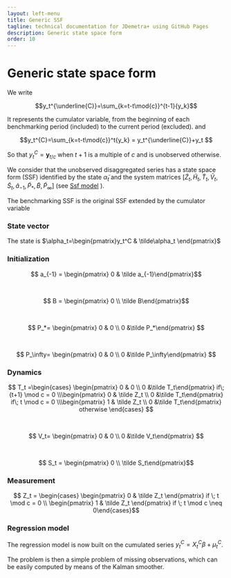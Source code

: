 ```yaml
---
layout: left-menu
title: Generic SSF
tagline: technical documentation for JDemetra+ using GitHub Pages
description: Generic state space form
order: 10
---
```


# Generic state space form


We write

$$y_t^{\underline{C}}=\sum_{k=t-t\mod{c}}^{t-1}{y_k}$$

It represents the cumulator variable, from the beginning of each benchmarking period (included) to the current period (excluded).
and 

$$y_t^{C}=\sum_{k=t-t\mod{c}}^t{y_k} = y_t^{\underline{C}}+y_t $$

So that $y_t^C=\mathbf{y}_{t/c}$  when $t+1$ is a multiple of $c$ and is unobserved otherwise.


We consider that the unobserved disaggregated series has a state space form (SSF) identified by the state $\tilde\alpha_t$ and the system matrices $\left[ \tilde Z_t,\tilde H_t,\tilde T_t,\tilde V_t, \tilde S_t, \tilde a_{-1}, \tilde P_*,\tilde B,\tilde P_\infty \right]$ (see [Ssf model](../model.md) ).

The benchmarking SSF is the original SSF extended by the cumulator variable


### State vector

The state is $\alpha_t=\begin{pmatrix}y_t^C & \tilde\alpha_t \end{pmatrix}$ 

### Initialization

$$ a_{-1} = \begin{pmatrix} 0 & \tilde a_{-1}\end{pmatrix}$$

<br>

$$ B = \begin{pmatrix} 0 \\ \tilde B\end{pmatrix}$$

<br>

$$ P_*= \begin{pmatrix} 0 & 0 \\ 0 &\tilde P_*\end{pmatrix} $$

<br>

$$ P_\infty= \begin{pmatrix} 0 & 0 \\ 0 &\tilde P_\infty\end{pmatrix} $$

### Dynamics

$$ T_t =\begin{cases}  \begin{pmatrix} 0 & 0 \\ 0 &\tilde T_t\end{pmatrix} if\; {t+1} \mod c = 0 \\\begin{pmatrix} 0 & \tilde Z_t \\ 0 &\tilde T_t\end{pmatrix} if\; t \mod c = 0 \\\begin{pmatrix} 1 & \tilde Z_t \\ 0 &\tilde T_t\end{pmatrix}  otherwise \end{cases} $$

<br>

$$ V_t= \begin{pmatrix} 0 & 0 \\ 0 &\tilde V_t\end{pmatrix} $$

<br>

$$ S_t = \begin{pmatrix} 0 \\ \tilde S_t\end{pmatrix}$$


### Measurement

$$ Z_t = \begin{cases} \begin{pmatrix} 0 & \tilde Z_t \end{pmatrix} if \; t \mod c = 0 \\ \begin{pmatrix} 1 & \tilde Z_t \end{pmatrix} if \; t \mod c \neq 0\end{cases}$$


### Regression model

The regression model is now built on the cumulated series $y_t^C = X_t^C \beta+\mu_t^C$.

The problem is then a simple problem of missing observations, which can be easily computed by means of the Kalman smoother. 
